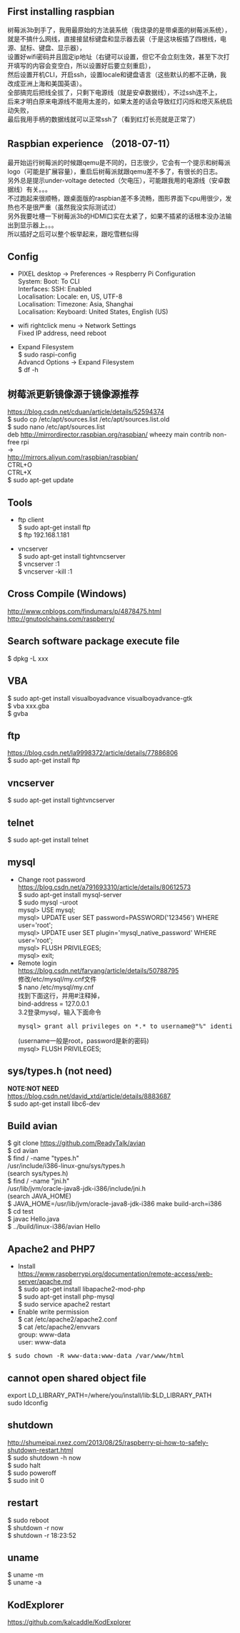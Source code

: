 ## First installing raspbian    
树莓派3b到手了，我用最原始的方法装系统（我烧录的是带桌面的树莓派系统），  
就是不搞什么网线，直接接鼠标键盘和显示器去装（于是这块板插了四根线，电源、鼠标、键盘、显示器），  
设置好wifi密码并且固定ip地址（右键可以设置，但它不会立刻生效，甚至下次打开填写的内容会变空白，所以设置好后要立刻重启），  
然后设置开机CLI，开启ssh，设置locale和键盘语言（这些默认的都不正确，我改成亚洲上海和美国英语）。  
全部搞完后把线全拔了，只剩下电源线（就是安卓数据线），不过ssh连不上，  
后来才明白原来电源线不能用太差的，如果太差的话会导致红灯闪烁和熄灭系统启动失败，  
最后我用手柄的数据线就可以正常ssh了（看到红灯长亮就是正常了）  

## Raspbian experience （2018-07-11）  
最开始运行树莓派的时候跟qemu是不同的，日志很少，它会有一个提示和树莓派logo（可能是扩展容量），重启后树莓派就跟qemu差不多了，有很长的日志。  
另外总是提示under-voltage detected（欠电压），可能跟我用的电源线（安卓数据线）有关。。。  
不过跑起来很顺畅，跟桌面版的raspbian差不多流畅，图形界面下cpu用很少，发热也不是很严重（虽然我没实际测试过）  
另外我要吐槽一下树莓派3b的HDMI口实在太紧了，如果不插紧的话根本没办法输出到显示器上。。。  
所以插好之后可以整个板举起来，跟吃雪糕似得  

## Config  
* PIXEL desktop -> Preferences -> Respberry Pi Configuration  
System: Boot: To CLI  
Interfaces: SSH: Enabled  
Localisation: Locale: en, US, UTF-8   
Localisation: Timezone: Asia, Shanghai  
Localisation: Keyboard: United States, English (US)  


* wifi rightclick menu -> Network Settings   
Fixed IP address, need reboot  

* Expand Filesystem  
$ sudo raspi-config  
Advancd Options -> Expand Filesystem  
$ df -h  

## 树莓派更新镜像源于镜像源推荐  
https://blog.csdn.net/cduan/article/details/52594374   
$ sudo cp /etc/apt/sources.list /etc/apt/sources.list.old  
$ sudo nano /etc/apt/sources.list  
deb http://mirrordirector.raspbian.org/raspbian/ wheezy main contrib non-free rpi  
->  
http://mirrors.aliyun.com/raspbian/raspbian/  
CTRL+O  
CTRL+X  
$ sudo apt-get update  

## Tools  
* ftp client  
$ sudo apt-get install ftp  
$ ftp 192.168.1.181  

* vncserver    
$ sudo apt-get install tightvncserver  
$ vncserver :1  
$ vncserver -kill :1   

## Cross Compile (Windows)    
http://www.cnblogs.com/findumars/p/4878475.html  
http://gnutoolchains.com/raspberry/  

## Search software package execute file  
$ dpkg -L xxx  

## VBA  
$ sudo apt-get install visualboyadvance visualboyadvance-gtk  
$ vba xxx.gba  
$ gvba  

## ftp  
https://blog.csdn.net/la9998372/article/details/77886806  
$ sudo apt-get install ftp  

## vncserver  
$ sudo apt-get install tightvncserver  

## telnet  
$ sudo apt-get install telnet  

## mysql  
* Change root password  
https://blog.csdn.net/a791693310/article/details/80612573  
$ sudo apt-get install mysql-server  
$ sudo mysql -uroot  
  mysql> USE mysql;  
  mysql> UPDATE user SET password=PASSWORD('123456') WHERE user='root';  
  mysql> UPDATE user SET plugin='mysql_native_password' WHERE user='root';  
  mysql> FLUSH PRIVILEGES;  
  mysql> exit;  
* Remote login  
https://blog.csdn.net/faryang/article/details/50788795  
修改/etc/mysql/my.cnf文件  
$ nano /etc/mysql/my.cnf  
找到下面这行，并用#注释掉，  
  bind-address        = 127.0.0.1  
3.2登录mysql，输入下面命令  
  <pre>mysql> grant all privileges on *.* to username@"%" identified by "password";</pre>    
  (username一般是root，password是新的密码)  
  mysql> FLUSH PRIVILEGES;  

## sys/types.h (not need)   
**NOTE:NOT NEED**  
https://blog.csdn.net/david_xtd/article/details/8883687  
$ sudo apt-get install libc6-dev  

## Build avian  
$ git clone https://github.com/ReadyTalk/avian  
$ cd avian  
$ find / -name "types.h"  
/usr/include/i386-linux-gnu/sys/types.h  
(search sys/types.h)   
$ find / -name "jni.h"  
/usr/lib/jvm/oracle-java8-jdk-i386/include/jni.h  
(search JAVA_HOME)  
$ JAVA_HOME=/usr/lib/jvm/oracle-java8-jdk-i386 make build-arch=i386  
$ cd test  
$ javac Hello.java  
$ ../build/linux-i386/avian Hello  

## Apache2 and PHP7  
* Install  
https://www.raspberrypi.org/documentation/remote-access/web-server/apache.md  
$ sudo apt-get install libapache2-mod-php  
$ sudo apt-get install php-mysql  
$ sudo service apache2 restart  
* Enable write permission  
$ cat /etc/apache2/apache2.conf  
$ cat /etc/apache2/envvars  
group: www-data  
user: www-data  
<pre>$ sudo chown -R www-data:www-data /var/www/html</pre>    

## cannot open shared object file  
export LD_LIBRARY_PATH=/where/you/install/lib:$LD_LIBRARY_PATH  
sudo ldconfig  

## shutdown  
http://shumeipai.nxez.com/2013/08/25/raspberry-pi-how-to-safely-shutdown-restart.html  
$ sudo shutdown -h now  
$ sudo halt  
$ sudo poweroff  
$ sudo init 0  

## restart  
$ sudo reboot  
$ shutdown -r now  
$ shutdown -r 18:23:52  

## uname  
$ uname -m  
$ uname -a  

## KodExplorer  
https://github.com/kalcaddle/KodExplorer  


